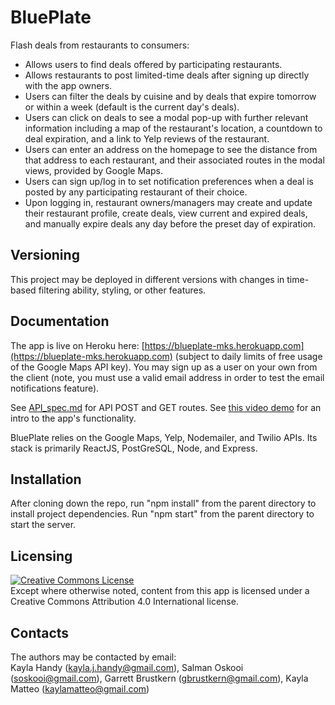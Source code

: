 # BluePlate

Flash deals from restaurants to consumers:

* Allows users to find deals offered by participating restaurants.
* Allows restaurants to post limited-time deals after signing up directly with the app owners.
* Users can filter the deals by cuisine and by deals that expire tomorrow or within a week (default is the current day's deals).
* Users can click on deals to see a modal pop-up with further relevant information including a map of the restaurant's location, a countdown to deal expiration, and a link to Yelp reviews of the restaurant.
* Users can enter an address on the homepage to see the distance from that address to each restaurant, and their associated routes in the modal views, provided by Google Maps.
* Users can sign up/log in to set notification preferences when a deal is posted by any participating restaurant of their choice.
* Upon logging in, restaurant owners/managers may create and update their restaurant profile, create deals, view current and expired deals, and manually expire deals any day before the preset day of expiration.

## Versioning

This project may be deployed in different versions with changes in time-based filtering ability, styling, or other features.

## Documentation

The app is live on Heroku here: [https://blueplate-mks.herokuapp.com](https://blueplate-mks.herokuapp.com) (subject to daily limits of free usage of the Google Maps API key). You may sign up as a user on your own from the client (note, you must use a valid email address in order to test the email notifications feature).

See [API_spec.md](https://github.com/GitCats/BluePlate/blob/master/API_spec.md) for API POST and GET routes. See [this video demo](https://www.youtube.com/watch?v=EN23hRR2vFU) for an intro to the app's functionality.

BluePlate relies on the Google Maps, Yelp, Nodemailer, and Twilio APIs. Its stack is primarily ReactJS, PostGreSQL, Node, and Express.

## Installation

After cloning down the repo, run "npm install" from the parent directory to install project dependencies. Run "npm start" from the parent directory to start the server.

## Licensing

<a rel="license" href="http://creativecommons.org/licenses/by-nc-sa/4.0/"><img alt="Creative Commons License" style="border-width:0" src="https://i.creativecommons.org/l/by-nc-sa/4.0/88x31.png" /></a></br>Except where otherwise noted, content from this app is licensed under a Creative Commons Attribution 4.0 International license.

## Contacts

The authors may be contacted by email:</br>
Kayla Handy ([kayla.j.handy@gmail.com](mailto:kayla.j.handy@gmail.com)), Salman Oskooi ([soskooi@gmail.com](mailto:soskooi@gmail.com)), Garrett Brustkern ([gbrustkern@gmail.com](mailto:gbrustkern@gmail.com)), Kayla Matteo ([kaylamatteo@gmail.com](mailto:kaylamatteo@gmail.com))

